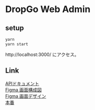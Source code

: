 # DropGo Web Admin
## setup
```sh
yarn
yarn start
```
http://localhost:3000/ にアクセス。

## Link
[APIドキュメント](https://drop-go.github.io/drop-go-docs/admin_api.html)  
[Figma 画面構成図](https://www.figma.com/file/eIkF8Fiqo4MzvJsZsBAgAv/share-flick-admin-page-tree?node-id=0%3A1)  
[Figma 画面デザイン](https://www.figma.com/file/npulnbgUFa7GBgzkMcugPM/share-flick-admin)  
[本番](https://main.d29ouywkidcx7r.amplifyapp.com)
